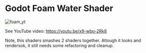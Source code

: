 # Godot Foam Water Shader

![foam_yt](https://github.com/user-attachments/assets/8fd136b9-1b90-4d8c-a9cf-7b403cd69531)

See YouTube video: https://youtu.be/x9-wbo-2Rk8

Note, this shaders smashes 2 shaders together.  Altough it looks and rendersok, it still needs some refactoring and cleanup.
